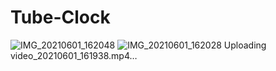# Tube-Clock
![IMG_20210601_162048](https://user-images.githubusercontent.com/75357598/120291869-5b091f80-c2f6-11eb-88c1-69561e16c3e3.jpg)
![IMG_20210601_162028](https://user-images.githubusercontent.com/75357598/120291883-5e041000-c2f6-11eb-8506-cff23deb249f.jpg)
Uploading video_20210601_161938.mp4…
